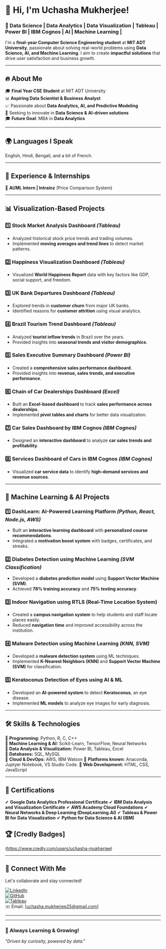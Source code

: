 # 👋 Hi, I'm Uchasha Mukherjee!  

### 🚀 Data Science | Data Analytics | Data Visualization | Tableau | Power BI | IBM Cognos | AI | Machine Learning |   

I'm a **final-year Computer Science Engineering student** at **MIT ADT University**, passionate about solving real-world problems using **Data Science, AI, and Machine Learning**. I aim to create **impactful solutions** that drive user satisfaction and business growth.  

---

## 🔥 About Me  
🎓 **Final Year CSE Student** at MIT ADT University  
📊 **Aspiring Data Scientist & Business Analyst**  
📈 Passionate about **Data Analytics, AI, and Predictive Modeling**  
🎯 Seeking to innovate in **Data Science & AI-driven solutions**  
🎓 **Future Goal**: MBA in **Data Analytics**  

---

## 🌍 Languages I Speak
English, Hindi, Bengali, and a bit of French.

---


## 💼 Experience & Internships
🔹 **AI/ML Intern | Intrainz** (Price Comparison System)

---

## 📊 Visualization-Based Projects  
### 1️⃣ **Stock Market Analysis Dashboard** *(Tableau)*  
- Analyzed historical stock price trends and trading volumes.  
- Implemented **moving averages and trend lines** to detect market patterns.  

### 2️⃣ **Happiness Visualization Dashboard** *(Tableau)*  
- Visualized **World Happiness Report** data with key factors like GDP, social support, and freedom.  

### 3️⃣ **UK Bank Departures Dashboard** *(Tableau)*  
- Explored trends in **customer churn** from major UK banks.  
- Identified reasons for **customer attrition** using visual analytics.  

### 4️⃣ **Brazil Tourism Trend Dashboard** *(Tableau)*  
- Analyzed **tourist inflow trends** in Brazil over the years.  
- Provided insights into **seasonal trends and visitor demographics**.  

### 5️⃣ **Sales Executive Summary Dashboard** *(Power BI)*  
- Created a **comprehensive sales performance dashboard**.  
- Provided insights into **revenue, sales trends, and executive performance**.  

### 6️⃣ **Chain of Car Dealerships Dashboard** *(Excel)*  
- Built an **Excel-based dashboard** to track **sales performance across dealerships**.  
- Implemented **pivot tables and charts** for better data visualization.  

### 7️⃣ **Car Sales Dashboard by IBM Cognos** *(IBM Cognos)*  
- Designed an **interactive dashboard** to analyze **car sales trends and profitability**.  

### 8️⃣ **Services Dashboard of Cars in IBM Cognos** *(IBM Cognos)*  
- Visualized **car service data** to identify **high-demand services and revenue sources**.  

---

## 🤖 Machine Learning & AI Projects  
### 1️⃣ **DashLearn: AI-Powered Learning Platform** *(Python, React, Node.js, AWS)*  
- Built an **interactive learning dashboard** with **personalized course recommendations**.  
- Integrated a **motivation boost system** with badges, certificates, and streaks.  

### 2️⃣ **Diabetes Detection using Machine Learning** *(SVM Classification)*  
- Developed a **diabetes prediction model** using **Support Vector Machine (SVM)**.  
- Achieved **78% training accuracy** and **75% testing accuracy**.  

### 3️⃣ **Indoor Navigation using RTLS (Real-Time Location System)**  
- Created a **campus navigation system** to help students and staff locate places easily.  
- Reduced **navigation time** and improved accessibility across the institution.  

### 4️⃣ **Malware Detection using Machine Learning** *(KNN, SVM)*  
- Developed a **malware detection system** using ML techniques.  
- Implemented **K-Nearest Neighbors (KNN)** and **Support Vector Machine (SVM)** for classification.  

### 5️⃣ **Keratoconus Detection of Eyes using AI & ML**  
- Developed an **AI-powered system** to detect **Keratoconus**, an eye disease.  
- Implemented **ML models** to analyze eye images for early diagnosis.  

---

## 🛠️ Skills & Technologies  
🔹 **Programming:** Python, R, C, C++  
🔹 **Machine Learning & AI:** Scikit-Learn, TensorFlow, Neural Networks  
🔹 **Data Analysis & Visualization:** Power BI, Tableau, Excel  
🔹 **Databases:** SQL, MySQL  
🔹 **Cloud & DevOps:** AWS, IBM Watson 
🔹 **Platforms known:** Anaconda, Juptyer Notebook, VS Studio Code.
🔹 **Web Development:** HTML, CSS, JavaScript 

---


## 📜 Certifications
✔ **Google Data Analytics Professional Certificate**
✔ **IBM Data Analysis and Visualization Certificate**
✔ **AWS Academy Cloud Foundations**
✔ **Neural Networks & Deep Learning (DeepLearning.AI)**
✔ **Tableau & Power BI for Data Visualization**
✔ **Python for Data Science & AI (IBM)**

## 🏆 [**Credly Badges**]
(https://www.credly.com/users/uchasha-mukherjee)

---

## 📡 Connect With Me  
Let's collaborate and stay connected!  

[![LinkedIn](https://img.shields.io/badge/LinkedIn-Uchasha%20Mukherjee-blue)](https://www.linkedin.com/in/uchasha-mukherjee-409939284/)  
[![GitHub](https://img.shields.io/badge/GitHub-Uchasha2825-black)](https://github.com/uchasha2825)  
[![Tableau](https://img.shields.io/badge/Tableau-Visualizations-orange)](https://public.tableau.com/app/profile/uchasha.mukherjee/vizzes)  
✉️ Email: [uchasha.mukherjee25@gmail.com]  

---

---

### 🚀 Always Learning & Growing!  
*"Driven by curiosity, powered by data."*  

